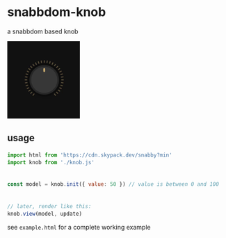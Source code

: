 # snabbdom-knob
a snabbdom based knob

![alt text](knob2.png "knob")


## usage

```js
import html from 'https://cdn.skypack.dev/snabby?min'
import knob from './knob.js'


const model = knob.init({ value: 50 }) // value is between 0 and 100


// later, render like this:
knob.view(model, update)

```

see `example.html` for a complete working example
